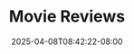 ---
title: "Movie Reviews"
description: "Reviews of movie things I've watched."
date: "2025-04-08T08:42:22-08:00"
slug: "movies"
---